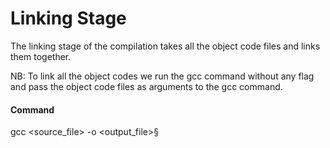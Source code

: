 # Linking Stage
The linking stage of the compilation takes all the object code files and links them together.

NB: To link all the object codes we run the gcc command without any flag and pass the object code files as arguments to the gcc command.

#### Command
gcc <source_file> -o <output_file>§